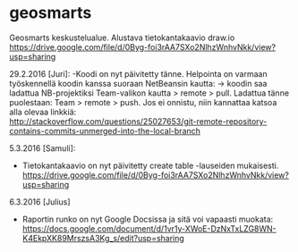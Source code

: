 # geosmarts
Geosmarts keskustelualue.
Alustava tietokantakaavio draw.io 
https://drive.google.com/file/d/0Byg-foi3rAA7SXo2NlhzWnhvNkk/view?usp=sharing

29.2.2016 [Juri]: 
  -Koodi on nyt päivitetty tänne. 
  Helpointa on varmaan työskennellä koodin kanssa suoraan NetBeansin kautta:
    -> koodin saa ladattua NB-projektiksi Team-valikon kautta > remote > pull.
       Ladattua tänne puolestaan: Team > remote > push. Jos ei onnistu, niin kannattaa katsoa alla olevaa linkkiä:     
    http://stackoverflow.com/questions/25027653/git-remote-repository-contains-commits-unmerged-into-the-local-branch
    
5.3.2016 [Samuli]:
  - Tietokantakaavio on nyt päivitetty create table -lauseiden mukaisesti.
  https://drive.google.com/file/d/0Byg-foi3rAA7SXo2NlhzWnhvNkk/view?usp=sharing

6.3.2016 [Julius]
  - Raportin runko on nyt Google Docsissa ja sitä voi vapaasti muokata: https://docs.google.com/document/d/1vr1y-XWoE-DzNxTxLZG8WN-K4EkpXK89MrszsA3Kg_s/edit?usp=sharing
